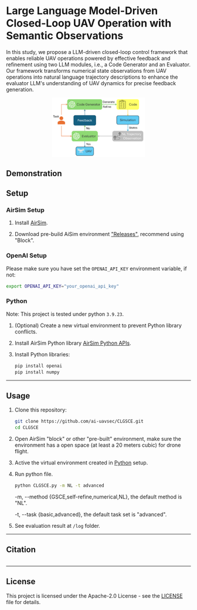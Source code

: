 # Large Language Model-Driven Closed-Loop UAV Operation with Semantic Observations

In this study, we propose a LLM-driven closed-loop control framework that enables reliable UAV operations powered by effective feedback and refinement using two LLM modules, i.e., a Code Generator and an Evaluator. Our framework transforms numerical state observations from UAV operations into natural language trajectory descriptions to enhance the evaluator LLM's understanding of UAV dynamics for precise feedback generation.

<p align="center">
   <img src="figures/overall.png" alt="Diagram" width="50%" />
</p>

## Demonstration

## Setup

### AirSim Setup

1. Install [AirSim](https://github.com/microsoft/AirSim).

2. Download pre-build AiSim environment ["Releases"](https://github.com/Microsoft/AirSim/releases), recommend using "Block".

### OpenAI Setup

Please make sure you have set the `OPENAI_API_KEY` environment variable, if not:

```bash
export OPENAI_API_KEY="your_openai_api_key"
```

### Python

   Note: This project is tested under python `3.9.23`.
1. (Optional) Create a new virtual environment to prevent Python library conflicts.

2. Install AirSim Python library [AirSim Python APIs](https://microsoft.github.io/AirSim/apis/).
3. Install Python libraries:

   ```bash
   pip install openai
   pip install numpy
   ```

---

## Usage

1. Clone this repository:

   ```bash
   git clone https://github.com/ai-uavsec/CLGSCE.git 
   cd CLGSCE
   ``` 

2. Open AirSim "block" or other "pre-built" environment, make sure the environment has a open space (at least a 20 meters cubic) for drone flight.

3. Active the virtual environment created in [Python](#python) setup.

4. Run python file.

   ```bash
   python CLGSCE.py -m NL -t advanced
   ```

   -m, --method {GSCE,self-refine,numerical,NL}, the default method is "NL".

   -t, --task {basic,advanced}, the default task set is "advanced".

5. See evaluation result at `/log` folder.

---

## Citation

```

```

---

## License

This project is licensed under the Apache-2.0 License - see the [LICENSE](LICENSE) file for details.
